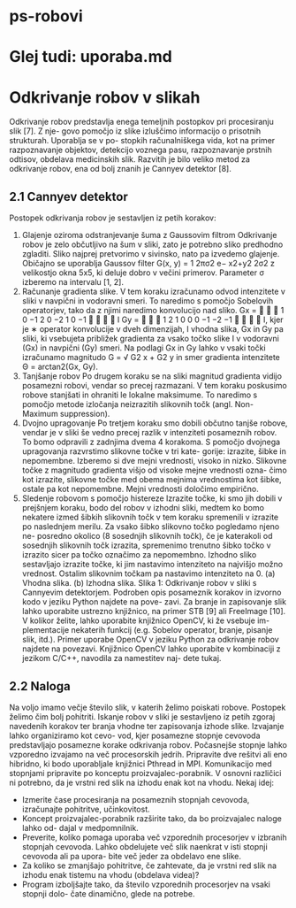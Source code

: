 # ps-robovi

# Glej tudi: uporaba.md

# Odkrivanje robov v slikah
Odkrivanje robov predstavlja enega temeljnih postopkov pri procesiranju slik [7]. Z nje-
govo pomočjo iz slike izluščimo informacijo o prisotnih strukturah. Uporablja se v po-
stopkih računalniškega vida, kot na primer razpoznavanje objektov, detekcijo voznega
pasu, razpoznavanje prstnih odtisov, obdelava medicinskih slik. Razvitih je bilo veliko
metod za odkrivanje robov, ena od bolj znanih je Cannyev detektor [8].

## 2.1 Cannyev detektor
Postopek odkrivanja robov je sestavljen iz petih korakov:

1. Glajenje oziroma odstranjevanje šuma z Gaussovim filtrom
Odkrivanje robov je zelo občutljivo na šum v sliki, zato je potrebno sliko predhodno
zgladiti. Sliko najprej pretvorimo v sivinsko, nato pa izvedemo glajenje. Običajno
se uporablja Gaussov filter
G(x, y) = 1
2πσ2 e− x2+y2
2σ2
z velikostjo okna 5x5, ki deluje dobro v večini primerov. Parameter σ izberemo na
intervalu [1, 2].
2. Računanje gradienta slike.
V tem koraku izračunamo odvod intenzitete v sliki v navpični in vodoravni smeri.
To naredimo s pomočjo Sobelovih operatorjev, tako da z njimi naredimo konvolucijo
nad sliko.
Gx =



1 0 −1
2 0 −2
1 0 −1


 ∗ I Gy =



1 2 1
0 0 0
−1 −2 −1


 ∗ I,
kjer je ∗ operator konvolucije v dveh dimenzijah, I vhodna slika, Gx in Gy pa
sliki, ki vsebujeta približek gradienta za vsako točko slike I v vodoravni (Gx) in
navpični (Gy) smeri. Na podlagi Gx in Gy lahko v vsaki točki izračunamo magnitudo
G = √
G2
x + G2
y in smer gradienta intenzitete Θ = arctan2(Gx, Gy).
3. Tanjšanje robov
Po drugem koraku se na sliki magnitud gradienta vidijo posamezni robovi, vendar so
precej razmazani. V tem koraku poskusimo robove stanjšati in ohraniti le lokalne
maksimume. To naredimo s pomočjo metode izločanja neizrazitih slikovnih točk
(angl. Non-Maximum suppression).
4. Dvojno upragovanje
Po tretjem koraku smo dobili občutno tanjše robove, vendar je v sliki še vedno
precej razlik v intenziteti posameznih robov. To bomo odpravili z zadnjima dvema
4
korakoma. S pomočjo dvojnega upragovanja razvrstimo slikovne točke v tri kate-
gorije: izrazite, šibke in nepomembne. Izberemo si dve mejni vrednosti, visoko in
nizko. Slikovne točke z magnitudo gradienta višjo od visoke mejne vrednosti ozna-
čimo kot izrazite, slikovne točke med obema mejnima vrednostima kot šibke, ostale
pa kot nepomembne. Mejni vrednosti določimo empirično.
5. Sledenje robovom s pomočjo histereze
Izrazite točke, ki smo jih dobili v prejšnjem koraku, bodo del robov v izhodni sliki,
medtem ko bomo nekatere izmed šibkih slikovnih točk v tem koraku spremenili v
izrazite po naslednjem merilu. Za vsako šibko slikovno točko pogledamo njeno ne-
posredno okolico (8 sosednjih slikovnih točk), če je katerakoli od sosednjih slikovnih
točk izrazita, spremenimo trenutno šibko točko v izrazito sicer pa točko označimo za
nepomembno. Izhodno sliko sestavljajo izrazite točke, ki jim nastavimo intenziteto
na najvišjo možno vrednost. Ostalim slikovnim točkam pa nastavimo intenziteto
na 0.
(a) Vhodna slika. (b) Izhodna slika.
Slika 1: Odkrivanje robov v sliki s Cannyevim detektorjem.
Podroben opis posameznik korakov in izvorno kodo v jeziku Python najdete na pove-
zavi. Za branje in zapisovanje slik lahko uporabite ustrezno knjižnico, na primer STB [9]
ali FreeImage [10]. V kolikor želite, lahko uporabite knjižnico OpenCV, ki že vsebuje im-
plementacije nekaterih funkcij (e.g. Sobelov operator, branje, pisanje slik, itd.). Primer
uporabe OpenCV v jeziku Python za odkrivanje robov najdete na povezavi. Knjižnico
OpenCV lahko uporabite v kombinaciji z jezikom C/C++, navodila za namestitev naj-
dete tukaj.

## 2.2 Naloga
Na voljo imamo večje število slik, v katerih želimo poiskati robove. Postopek želimo
čim bolj pohitriti. Iskanje robov v sliki je sestavljeno iz petih zgoraj navedenih korakov
ter branja vhodne ter zapisovanja izhode slike. Izvajanje lahko organiziramo kot cevo-
vod, kjer posamezne stopnje cevovoda predstavljajo posamezne korake odkrivanja robov.
Počasnejše stopnje lahko vzporedno izvajamo na več procesorskih jedrih.
Pripravite dve rešitvi ali eno hibridno, ki bodo uporabljale knjižnici Pthread in MPI.
Komunikacijo med stopnjami pripravite po konceptu proizvajalec-porabnik. V osnovni
različici ni potrebno, da je vrstni red slik na izhodu enak kot na vhodu. Nekaj idej:
* Izmerite čase procesiranja na posameznih stopnjah cevovoda, izračunajte pohitritve,
učinkovitost.
* Koncept proizvajalec-porabnik razširite tako, da bo proizvajalec naloge lahko od-
dajal v medpomnilnik.
* Preverite, koliko pomaga uporaba več vzporednih procesorjev v izbranih stopnjah
cevovoda. Lahko obdelujete več slik naenkrat v isti stopnji cevovoda ali pa upora-
bite več jeder za obdelavo ene slike.
* Za koliko se zmanjšajo pohitritve, če zahtevate, da je vrstni red slik na izhodu enak
tistemu na vhodu (obdelava videa)?
* Program izboljšajte tako, da število vzporednih procesorjev na vsaki stopnji dolo-
čate dinamično, glede na potrebe.
